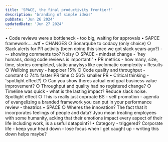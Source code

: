 ```yaml
---
title: 'SPACE, the final productivity frontier!'
description: 'branding of simple ideas'
pubDate: 'Jun 26 2024'
updatedDate: 'Jun 27 2024'
---
```


• Code reviews were a bottleneck - too big, waiting for approvals
• SAPCE framework…..wtf
• CHANGES
	○ Sonarqube to codacy (only choice)
	○ Slack alerts for PR activity (been doing this since we got slack years ago?) --- showing comments too?  Noisy
	○ SPACE - mindset change - 'hey humans, doing code reviews is important!'
• PR metrics - how many, size, time, stories completed, static anaylsys like cyclomatic complexity
• Results
	○ Wellbing survey - happioer 15% 
	○ Code quality and throughput - constant
	○ 74% faster PR time 
	○ 56% smaller PR
• Critical thinking - 'spotlight effect?) 
	○ Can you show theres actual end goal business value improvement?
	○ Throughput and quality had no registered change?
	○ Timeline was quick - what is the lasting impact?  Reduce slack noise.  Spotlight effect
	○ This is really just coproate BS - self promotion - agenda of evangelizing a branded framework you can put in your performance review - theatrics
• SPACE 
	○ Wheres the innovation?  The fact that it incorporates feelings of people and data?  Jyou mean treating employees with some humanity, acking that their emotions impact every aspect of their life including work, is a useful datapoint?!
• Category - triggered?
Corporate life - keep your head down - lose focus when I get caught up - writing this down helps maybe?
